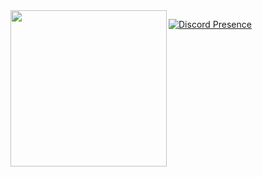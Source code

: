 <img align="left" src="https://i.imgur.com/bnMGJ6N.gif)" width="250" /> 



  [![Discord Presence](https://lanyard.cnrad.dev/api/977290147504746569)](https://discord.com/users/977290147504746569)
